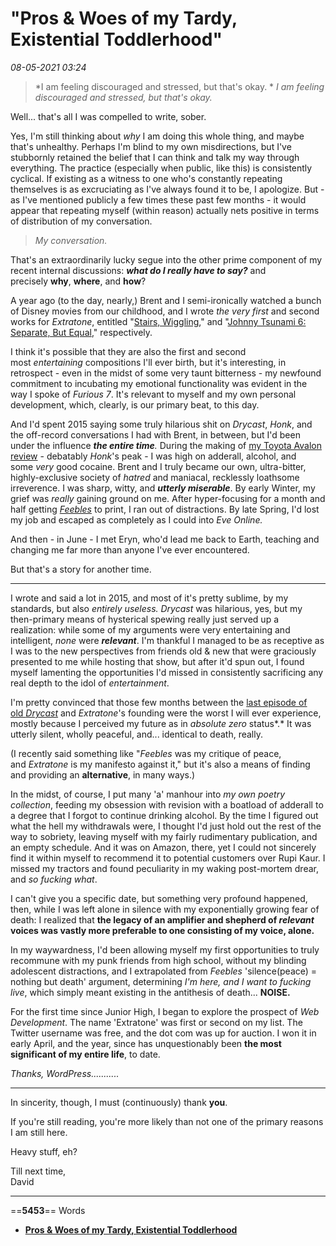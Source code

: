 # "Pros & Woes of my Tardy, Existential Toddlerhood"

*08-05-2021 03:24* 

> *I am feeling discouraged and stressed, but that's okay. *
> *I am feeling discouraged and stressed, but that's okay.* 

Well... that's all I was compelled to write, sober.

Yes, I'm still thinking about *why* I am doing this whole thing, and maybe that's unhealthy. Perhaps I'm blind to my own misdirections, but I've stubbornly retained the belief that I can think and talk my way through everything. The practice (especially when public, like this) is consistently cyclical. If existing as a witness to one who's constantly repeating themselves is as excruciating as I've always found it to be, I apologize. But - as I've mentioned publicly a few times these past few months - it would appear that repeating myself (within reason) actually nets positive in terms of distribution of my conversation.

> *My conversation.*

That's an extraordinarily lucky segue into the other prime component of my recent internal discussions: ***what do I really have to say?*** and precisely **why**, **where**, and **how**?

A year ago (to the day, nearly,) Brent and I semi-ironically watched a bunch of Disney movies from our childhood, and I wrote *the very first* and second works for *Extratone*, entitled "[Stairs, Wiggling](http://bit.ly/wigglecruise)," and "[Johnny Tsunami 6: Separate, But Equal](http://bit.ly/sarahmouth)," respectively.

I think it's possible that they are also the first and second most *entertaining* compositions I'll ever birth, but it's interesting, in retrospect - even in the midst of some very taunt bitterness - my newfound commitment to incubating my emotional functionality was evident in the way I spoke of *Furious 7*. It's relevant to myself and my own personal development, which, clearly, is our primary beat, to this day.

And I'd spent 2015 saying some truly hilarious shit on *Drycast*, *Honk*, and the off-record conversations I had with Brent, in between, but I'd been under the influence ***the entire time**.* During the making of [my Toyota Avalon review](http://bit.ly/selfavalon) - debatably *Honk*'s peak - I was high on adderall, alcohol, and some *very* good cocaine. Brent and I truly became our own, ultra-bitter, highly-exclusive society of *hatred* and maniacal, recklessly loathsome irreverence. I was sharp, witty, and ***utterly miserable***. By early Winter, my grief was *really* gaining ground on me. After hyper-focusing for a month and half getting [*Feebles*](http://bit.ly/Feebles) to print, I ran out of distractions. By late Spring, I'd lost my job and escaped as completely as I could into *Eve Online.* 

And then - in June - I met Eryn, who'd lead me back to Earth, teaching and changing me far more than anyone I've ever encountered.

But that's a story for another time.

***

I wrote and said a lot in 2015, and most of it's pretty sublime, by my standards, but also *entirely useless. Drycast* was hilarious, yes, but my then-primary means of hysterical spewing really just served up a realization: while some of my arguments were very entertaining and intelligent, *none* were ***relevant***. I'm thankful I managed to be as receptive as I was to the new perspectives from friends old & new that were graciously presented to me while hosting that show, but after it'd spun out, I found myself lamenting the opportunities I'd missed in consistently sacrificing any real depth to the idol of *entertainment*.

I'm pretty convinced that those few months between the [last episode of old *Drycast*](http://bit.ly/drycast54) and *Extratone*'s founding were the worst I will ever experience, mostly because I perceived my future as in *absolute zero* status*.* It was utterly silent, wholly peaceful, and... identical to death, really.

(I recently said something like "*Feebles* was my critique of peace, and *Extratone* is my manifesto against it," but it's also a means of finding and providing an **alternative**, in many ways.)

In the midst, of course, I put many 'a' manhour into *my own poetry collection*, feeding my obsession with revision with a boatload of adderall to a degree that I forgot to continue drinking alcohol. By the time I figured out what the hell my withdrawals were, I thought I'd just hold out the rest of the way to sobriety, leaving myself with my fairly rudimentary publication, and an empty schedule. And it was on Amazon, there, yet I could not sincerely find it within myself to recommend it to potential customers over Rupi Kaur. I missed my tractors and found peculiarity in my waking post-mortem drear, and *so fucking what*.

I can't give you a specific date, but something very profound happened, then, while I was left alone in silence with my exponentially growing fear of death: I realized that **the legacy of an amplifier and shepherd of *relevant* voices was vastly more preferable to one consisting of my voice, alone.**

In my waywardness, I'd been allowing myself my first opportunities to truly recommune with my punk friends from high school, without my blinding adolescent distractions, and I extrapolated from *Feebles* 'silence(peace) = nothing but death' argument, determining *I'm here, and I want to fucking live*, which simply meant existing in the antithesis of death... **NOISE.**

For the first time since Junior High, I began to explore the prospect of *Web Development*. The name 'Extratone' was first or second on my list. The Twitter username was free, and the dot com was up for auction. I won it in early April, and the year, since has unquestionably been **the most significant of my entire life**, to date.

*Thanks, WordPress...........*

***

In sincerity, though, I must (continuously) thank **you**.

If you're still reading, you're more likely than not one of the primary reasons I am still here. 

Heavy stuff, eh?

Till next time,   
David
***

==**5453**== Words

- **[Pros & Woes of my Tardy, Existential Toddlerhood](file:///C:/Users/ihadt/Dev/bilge/archive/TL/DavidBlue/letters/pros-woes-of-my-tardy-existential-toddlerhood.html)**
